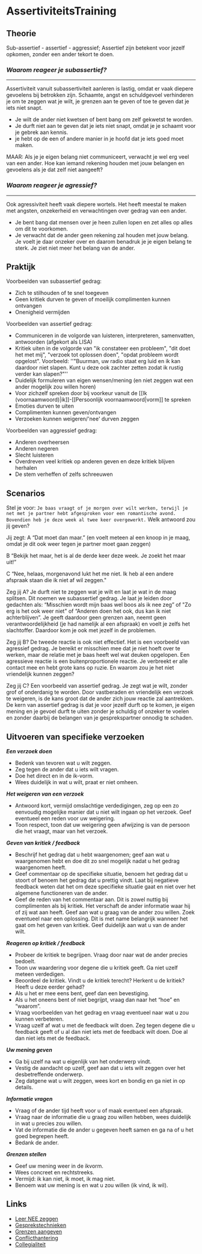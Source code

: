 # AssertiviteitsTraining

## Theorie

Sub-assertief - assertief - aggressief;
Assertief zijn betekent voor jezelf opkomen, zonder een ander tekort te doen.

### *Waarom reageer je subassertief?*
-----------------------------------
Assertiviteit vanuit subassertiviteit aanleren is lastig, omdat er vaak diepere gevoelens bij betrokken zijn. Schaamte, angst en schuldgevoel verhinderen je om te zeggen wat je wilt, je grenzen aan te geven of toe te geven dat je iets niet snapt.

* Je wilt de ander niet kwetsen of bent bang om zelf gekwetst te worden.
* Je durft niet aan te geven dat je iets niet snapt, omdat je je schaamt voor je gebrek aan kennis.
* je hebt op de een of andere manier in je hoofd dat je iets goed moet maken.

MAAR: Als je je eigen belang niet communiceert, verwacht je wel erg veel van een ander. Hoe kan iemand rekening houden met jouw belangen en gevoelens als je dat zelf niet aangeeft?


### *Waarom reageer je agressief?*
--------------------------------
Ook agressiviteit heeft vaak diepere wortels. Het heeft meestal te maken met angsten, onzekerheid en verwachtingen over gedrag van een ander.

* Je bent bang dat mensen over je heen zullen lopen en zet alles op alles om dit te voorkomen.
* Je verwacht dat de ander geen rekening zal houden met jouw belang. Je voelt je daar onzeker over en daarom benadruk je je eigen belang te sterk. Je ziet niet meer het belang van de ander.

## Praktijk

Voorbeelden van subassertief gedrag:

* Zich te stilhouden of te snel toegeven
* Geen kritiek durven te geven of moeilijk complimenten kunnen ontvangen
* Onenigheid vermijden

Voorbeelden van assertief gedrag:

* Communiceren in de volgorde van luisteren, interpreteren, samenvatten, antwoorden (afgekort als LISA)
* Kritiek uiten in de volgorde van "ik constateer een probleem", "dit doet het met mij", "verzoek tot oplossen doen", "opdat probleem wordt opgelost". Voorbeeld: ''"Buurman, uw radio staat erg luid en ik kan daardoor niet slapen. Kunt u deze ook zachter zetten zodat ik rustig verder kan slapen?"''
* Duidelijk formuleren van eigen wensen/mening (en niet zeggen wat een ander mogelijk zou willen horen)
* Voor zichzelf spreken door bij voorkeur vanuit de [[Ik (voornaamwoord)|ik]]-[[Persoonlijk voornaamwoord|vorm]] te spreken
* Emoties durven te uiten
* Complimenten kunnen geven/ontvangen
* Verzoeken kunnen weigeren/'nee' durven zeggen

Voorbeelden van aggressief gedrag:

* Anderen overheersen
* Anderen negeren
* Slecht luisteren
* Overdreven veel kritiek op anderen geven en deze kritiek blijven herhalen
* De stem verheffen of zelfs schreeuwen


## Scenarios

Stel je voor: 
`Je baas vraagt of je morgen over wilt werken, terwijl je net met je partner hebt afgesproken voor een romantische avond.`
`Bovendien heb je deze week al twee keer overgewerkt.` 
Welk antwoord zou jij geven?

Jij zegt:
A “Dat moet dan maar.” (en voelt meteen al een knoop in je maag, omdat je dit ook weer tegen je partner moet gaan zeggen)

B “Bekijk het maar, het is al de derde keer deze week. Je zoekt het maar uit!”

C “Nee, helaas, morgenavond lukt het me niet. Ik heb al een andere afspraak staan die ik niet af wil zeggen."

Zeg jij A?
Je durft niet te zeggen wat je wilt en laat je wat in de maag splitsen. Dit noemen we subassertief gedrag. Je laat je leiden door gedachten als: “Misschien wordt mijn baas wel boos als ik nee zeg” of "Zo erg is het ook weer niet" of “Anderen doen het ook, dus kan ik niet achterblijven”. Je geeft daardoor geen grenzen aan, neemt geen verantwoordelijkheid (je had namelijk al een afspraak) en voelt je zelfs het slachtoffer. Daardoor kom je ook met jezelf in de problemen.

Zeg jij B?
De tweede reactie is ook niet effectief. Het is een voorbeeld van agressief gedrag. Je bereikt er misschien mee dat je niet hoeft over te werken, maar de relatie met je baas heeft wel wat deuken opgelopen. Een agressieve reactie is een buitenproportionele reactie. Je verbreekt er alle contact mee en hebt grote kans op ruzie. En waarom zou je het niet vriendelijk kunnen zeggen?
    
Zeg jij C?
Een voorbeeld van assertief gedrag. Je zegt wat je wilt, zonder grof of onderdanig te worden. Door vastberaden en vriendelijk een verzoek te weigeren, is de kans groot dat de ander zich jouw reactie zal aantrekken. De kern van assertief gedrag is dat je voor jezelf durft op te komen, je eigen mening en je gevoel durft te uiten zonder je schuldig of onzeker te voelen en zonder daarbij de belangen van je gesprekspartner onnodig te schaden.

## Uitvoeren van specifieke verzoeken

**_Een verzoek doen_**

- Bedenk van tevoren wat u wilt zeggen.
- Zeg tegen de ander dat u iets wilt vragen.
- Doe het direct en in de ik-vorm.
- Wees duidelijk in wat u wilt, praat er niet omheen.

**_Het weigeren van een verzoek_**

- Antwoord kort, vermijd omslachtige verdedigingen, zeg op een zo eenvoudig mogelijke manier dat u niet wilt ingaan op het verzoek. Geef eventueel een reden voor uw weigering.
- Toon respect, toon dat uw weigering geen afwijzing is van de persoon die het vraagt, maar van het verzoek.

**_Geven van kritiek / feedback_**

- Beschrijf het gedrag dat u hebt waargenomen; geef aan wat u waargenomen hebt en doe dit zo snel mogelijk nadat u het gedrag waargenomen heeft.
- Geef commentaar op de specifieke situatie, benoem het gedrag dat u stoort of benoem het gedrag dat u prettig vindt. Laat bij negatieve feedback weten dat het om deze specifieke situatie gaat en niet over het algemene functioneren van de ander.
- Geef de reden van het commentaar aan. Dit is zowel nuttig bij complimenten als bij kritiek. Het verschaft de ander informatie waar hij of zij wat aan heeft. Geef aan wat u graag van de ander zou willen. Zoek eventueel naar een oplossing. Dit is met name belangrijk wanneer het gaat om het geven van kritiek. Geef duidelijk aan wat u van de ander wilt.

**_Reageren op kritiek / feedback_**

- Probeer de kritiek te begrijpen. Vraag door naar wat de ander precies bedoelt.
- Toon uw waardering voor degene die u kritiek geeft. Ga niet uzelf meteen verdedigen.
- Beoordeel de kritiek. Vindt u de kritiek terecht? Herkent u de kritiek? Heeft u deze eerder gehad?
- Als u het er mee eens bent, geef dan een bevestiging.
- Als u het oneens bent of niet begrijpt, vraag dan naar het “hoe” en “waarom”.
- Vraag voorbeelden van het gedrag en vraag eventueel naar wat u zou kunnen verbeteren.
- Vraag uzelf af wat u met de feedback wilt doen. Zeg tegen degene die u feedback geeft of u al dan niet iets met de feedback wilt doen. Doe al dan niet iets met de feedback.

**_Uw mening geven_**

- Ga bij uzelf na wat u eigenlijk van het onderwerp vindt.
- Vestig de aandacht op uzelf, geef aan dat u iets wilt zeggen over het desbetreffende onderwerp.
- Zeg datgene wat u wilt zeggen, wees kort en bondig en ga niet in op details.

**_Informatie vragen_**

- Vraag of de ander tijd heeft voor u of maak eventueel een afspraak.
- Vraag naar de informatie die u graag zou willen hebben, wees duidelijk in wat u precies zou willen.
- Vat de informatie die de ander u gegeven heeft samen en ga na of u het goed begrepen heeft.
- Bedank de ander.

**_Grenzen stellen_**

- Geef uw mening weer in de ikvorm.
- Wees concreet en rechtstreeks.
- Vermijd: ik kan niet, ik moet, ik mag niet.
- Benoem wat uw mening is en wat u zou willen (ik vind, ik wil).

## Links

- [Leer NEE zeggen](https://assertief.nl/nee-zeggen/)
- [Gesprekstechnieken](https://assertief.nl/gesprekstechnieken/)
- [Grenzen aangeven](https://assertief.nl/grenzen-aangeven/)
- [Conflicthantering](https://assertief.nl/conflicthantering/)
- [Collegialiteit](https://assertief.nl/collegialiteit/)